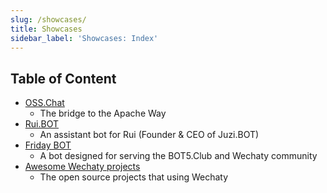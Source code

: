```yaml
---
slug: /showcases/
title: Showcases
sidebar_label: 'Showcases: Index'
---
```


<!-- case study - Shows how users successfully employed this technology in the real world. -->

## Table of Content

- [OSS.Chat](osschat-bot.mdx)
  - The bridge to the Apache Way
- [Rui.BOT](rui-bot.mdx)
  - An assistant bot for Rui (Founder & CEO of Juzi.BOT)
- [Friday BOT](friday-bot.mdx)
  - A bot designed for serving the BOT5.Club and Wechaty community
- [Awesome Wechaty projects](awesome-wechaty.mdx)
  - The open source projects that using Wechaty
  